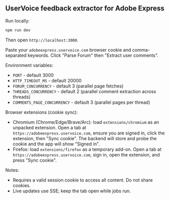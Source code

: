 ## UserVoice feedback extractor for Adobe Express

Run locally:

```bash
npm run dev
```

Then open `http://localhost:3000`.

Paste your `adobeexpress.uservoice.com` browser cookie and comma-separated keywords. Click "Parse Forum" then "Extract user comments".

Environment variables:

- `PORT` - default 3000
- `HTTP_TIMEOUT_MS` - default 20000
- `FORUM_CONCURRENCY` - default 3 (parallel page fetches)
- `THREADS_CONCURRENCY` - default 2 (parallel comment extraction across threads)
- `COMMENTS_PAGE_CONCURRENCY` - default 3 (parallel pages per thread)

Browser extensions (cookie sync):

- Chromium (Chrome/Edge/Brave/Arc): load `extensions/chromium` as an unpacked extension. Open a tab at `https://adobeexpress.uservoice.com`, ensure you are signed in, click the extension, then "Sync cookie". The backend will store and probe the cookie and the app will show "Signed in".
- Firefox: load `extensions/firefox` as a temporary add-on. Open a tab at `https://adobeexpress.uservoice.com`, sign in, open the extension, and press "Sync cookie".

Notes:
- Requires a valid session cookie to access all content. Do not share cookies.
- Live updates use SSE; keep the tab open while jobs run.



